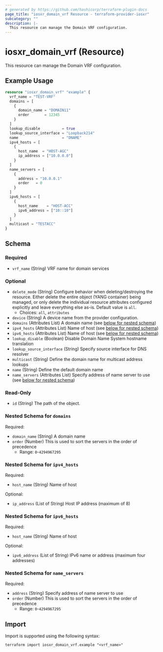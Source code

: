 ```yaml
---
# generated by https://github.com/hashicorp/terraform-plugin-docs
page_title: "iosxr_domain_vrf Resource - terraform-provider-iosxr"
subcategory: ""
description: |-
  This resource can manage the Domain VRF configuration.
---
```


# iosxr_domain_vrf (Resource)

This resource can manage the Domain VRF configuration.

## Example Usage

```terraform
resource "iosxr_domain_vrf" "example" {
  vrf_name = "TEST-VRF"
  domains = [
    {
      domain_name = "DOMAIN11"
      order       = 12345
    }
  ]
  lookup_disable          = true
  lookup_source_interface = "Loopback214"
  name                    = "DNAME"
  ipv4_hosts = [
    {
      host_name  = "HOST-AGC"
      ip_address = ["10.0.0.0"]
    }
  ]
  name_servers = [
    {
      address = "10.0.0.1"
      order   = 0
    }
  ]
  ipv6_hosts = [
    {
      host_name    = "HOST-ACC"
      ipv6_address = ["10::10"]
    }
  ]
  multicast = "TESTACC"
}
```

<!-- schema generated by tfplugindocs -->
## Schema

### Required

- `vrf_name` (String) VRF name for domain services

### Optional

- `delete_mode` (String) Configure behavior when deleting/destroying the resource. Either delete the entire object (YANG container) being managed, or only delete the individual resource attributes configured explicitly and leave everything else as-is. Default value is `all`.
  - Choices: `all`, `attributes`
- `device` (String) A device name from the provider configuration.
- `domains` (Attributes List) A domain name (see [below for nested schema](#nestedatt--domains))
- `ipv4_hosts` (Attributes List) Name of host (see [below for nested schema](#nestedatt--ipv4_hosts))
- `ipv6_hosts` (Attributes List) Name of host (see [below for nested schema](#nestedatt--ipv6_hosts))
- `lookup_disable` (Boolean) Disable Domain Name System hostname translation
- `lookup_source_interface` (String) Specify source interface for DNS resolver
- `multicast` (String) Define the domain name for multicast address lookups
- `name` (String) Define the default domain name
- `name_servers` (Attributes List) Specify address of name server to use (see [below for nested schema](#nestedatt--name_servers))

### Read-Only

- `id` (String) The path of the object.

<a id="nestedatt--domains"></a>
### Nested Schema for `domains`

Required:

- `domain_name` (String) A domain name
- `order` (Number) This is used to sort the servers in the order of precedence
  - Range: `0`-`4294967295`


<a id="nestedatt--ipv4_hosts"></a>
### Nested Schema for `ipv4_hosts`

Required:

- `host_name` (String) Name of host

Optional:

- `ip_address` (List of String) Host IP address (maximum of 8)


<a id="nestedatt--ipv6_hosts"></a>
### Nested Schema for `ipv6_hosts`

Required:

- `host_name` (String) Name of host

Optional:

- `ipv6_address` (List of String) IPv6 name or address (maximum four addresses)


<a id="nestedatt--name_servers"></a>
### Nested Schema for `name_servers`

Required:

- `address` (String) Specify address of name server to use
- `order` (Number) This is used to sort the servers in the order of precedence
  - Range: `0`-`4294967295`

## Import

Import is supported using the following syntax:

```shell
terraform import iosxr_domain_vrf.example "<vrf_name>"
```
